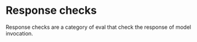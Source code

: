 # Response checks

Response checks are a category of eval that check the response of model invocation.